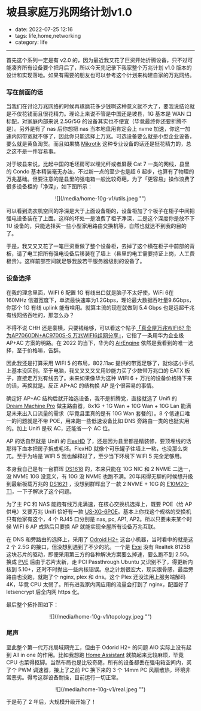 # 坡县家庭万兆网络计划v1.0

- date: 2022-07-25 12:16
- tags: life,home,networking
- category: life

-------------------

首先这个系列一定是有 v2.0 的，因为最近我又花了巨资开始折腾设备，只不过可能凑齐所有设备要个把月后了，所以今天先记录下我家整个万兆计划 v1.0 版本的设计和实现落地。如果有需要的朋友也可以参考这个计划来构建自家的万兆网络。

<h3>写在前面的话</h3>

当我们在讨论万兆网络的时候再琢磨花多少钱啊这种意义就不大了，要我说结论就是不仅花钱而且很花精力。理论上来说不管是中国还是坡县，1G 基本是 WAN 口标配，对家庭内部来说 2.5G/5G 的设备其实也不便宜（毕竟最终你还要折腾不是）。另外是有了 nas 后你想把 nas 当本地盘用肯定会上 nvme 加速，你这一加速内网带宽就不够了，因此你只能选择上万兆。可选设备要么就是小型企业设备，要么就是黄鱼淘货。而且如果搞 [Mikrotik](https://mikrotik.com/) 这种专业设备的话还是挺花精力的，总之这不是一件容易事。

对于坡县来说，比起中国的毛坯房可以埋光纤或者屏蔽 Cat 7 一类的网线，县里的 Condo 基本精装毫无办法，不过新一点的至少也是超 6 起步，也算有了物理的万兆基础。但要注意的是县里的强电箱一般比较奇葩，为了「更容易」操作浪费了很多设备柜的「净深」，如下图所示：

<center>![](/media/home-10g-v1/utils.jpeg "")</center>

可以看到洗衣机空间的净深是大于上面设备柜的，设备柜加了个板子在柜子中间把强电设备装在了上面。这样的坏处一是浪费了柜子净深，二是这个深度你是放不下 1U 设备的，只能选择买一些小型家用路由交换机等，自然也就达不到我的目的了。

于是，我又又又花了一笔巨资重做了整个设备柜，去掉了这个横在柜子中前部的背板，请了电工把所有强电设备后移装在了墙上（县里的电工需要持证上岗，人工费极贵）。这样前部空间就足够我放若干服务器级别的设备了。

<h3>设备选择</h3>

在我的理念里面，WIFI 6 配置 1G 有线出口就是脑子不太好使，WiFi 6在 160MHz 信道宽度下，单流最快速率为1.2Gbps，理论最大数据吞吐量9.6Gbps，你那个 1G 有线 uplink 能有啥用。就算主流的现在就做到 5.4 Gbps 也是远超千兆有线网络吞吐的，那怎么办？

不得不说 CHH 还是豪横，只要钱给够，可以看这个帖子[「真全屋万兆WIFI6? 华为AP7060DN+AC9700S-S 万兆WIFI6组网分享」](https://www.chiphell.com/forum.php?mod=viewthread&tid=2257890&extra=page%3D1%26filter%3Dtypeid%26typeid%3D736)，它指了一条用华为企业级 AP+AC 方案的明路。在 2022 的当下，华为的 [AirEngine](https://e.huawei.com/cn/products/enterprise-networking/wlan/access-controllers/airengine-9700-m) 依然是我看到的唯一选择，至于价格嘛，告辞。

因此我还是打算采用 WIFI 5 的布局，802.11ac 提供的带宽足够了，就你这小手机上基本没区别。至于电脑，我又又又又又用钞能力买了少数带万兆口的 EATX 板子，直接走万兆有线去了。未来如果像华为这种 WIFI 6 + 万兆的设备价格降下来的话，再换就是。反正 AP+AC 的结构换 AP 是个很容易的事情。

确定好 AP+AC 结构后就开始选设备，我不是折腾党，直接就选了 Unifi 的 [Dream Machine Pro](https://store.ui.com/products/udm-pro) 做主路由器，8x1G + 1G Wan + 10G Wan + 10G Lan 能满足未来出入口流量的需求（毕竟县里真的是有 10G Wan 套餐的）。8 个低速口唯一的问题就是不带 POE，用来跑一些低速设备比如 DNS 旁路由一类的也挺实用的。加上 Unifi 是软 AC，还能省一个 AC 位。

AP 的话自然就是 Unifi 的 [FlexHD](https://store.ui.com/products/unifi-flexhd?_pos=2&_sid=b943e1969&_ss=r) 了，还是因为县里都是精装修，要顶埋线的话那得下血本把房子拆成毛坯。FlexHD 就像个可乐罐子往墙上一粘，也没那么突兀。至于为啥是 WIFI 5 我也解释过了，至少当下环境下 WIFI 5 完全足够用。

本身我自己是有一台群晖 [DS1618](https://www.synology.com/en-us/support/download/DS1618+?version=7.1#system) 的，本来只能在 10G NIC 和 2 NVME 二选一，没 NVME 10G 没意义，有 10G 没 NVME 也跑不满。20年闲得无聊的时候想升级到最新板载万兆的 [DS1621](https://www.synology.com/en-us/products/DS1621+) ，没想到群晖出了一款 2 NVME + 10G 的 [E10M20-T1](https://www.synology.cn/zh-cn/products/E10M20-T1)，一下子解决了这个问题。

为了主 PC 和 NAS 能跑有线万兆满速，在核心交换机选择上，既要 POE（给 AP 供电）又要万兆 Unifi 恰好有一款 [US-XG-6POE](https://store.ui.com/products/us-xg-6poe)。基本上你找这个规格的交换机只有他家有这个，4 个 RJ45 口分别是 nas, pc, AP1, AP2。所以只要未来某个时候 WIFI 6 AP 成熟后只要换 AP 就能实现全屋所有设备万兆互联。

在 DNS 和旁路由的选择上，采用了 [Odroid H2+](https://www.hardkernel.com/shop/odroid-h2plus/) 这台小机器，当时看中的就是这 2 个 2.5G 的接口，但没想到遇到了不少的坑。一个是 [Exsi](https://www.vmware.com/products/esxi-and-esx.html) 没有 Realtek 8125B 这块芯片的驱动，即便采用第三方的各种解决方案要么掉速，要么跑不到 2.5G。换成 [PVE](https://pve.proxmox.com/wiki/Main_Page) 后由于芯片太新，走 PCI Passthrough Ubuntu 又识别不了，得更新内核到 5.10+，还时不时抛出一些内核错误。总之计划很宏大，现实很骨感，最后旁路由也没跑，就跑了个 nginx, plex 和 dns。这个 Plex 还没法用上服务端解码 4K，毕竟 CPU 太弱了。所有进我家内网应用的流量会打到了 nginx，配置好了 letsencrypt 后全内网 https 化。

最后整个拓扑图如下：

<center>![](/media/home-10g-v1/topology.jpeg "")</center>

<h3>尾声</h3>

至此整个第一代万兆局域网完工，但由于 Odorid H2+ 的问题 AIO 实际上没有起到 All in one 的作用。比如我想跑 [Home Assistant](https://www.home-assistant.io/) 就搞起来比较麻烦，毕竟 CPU 也菜得抠脚。当然布局也是比较奇葩，所有的设备都丢在强电箱空间内，买了个 PWM 调速器，接上了之前 PC 换下来的 3 个 14mm PC 风扇散热，环境非常恶劣。得亏这群设备耐操，目前运行一切正常。

<center>![](/media/home-10g-v1/real.jpeg "")</center>

于是苟了 2 年后，大规模升级开始了！